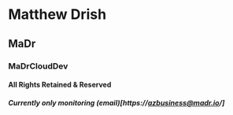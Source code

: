 # Matthew Drish
## MaDr
### MaDrCloudDev
#### All Rights Retained & Reserved
##### Currently only monitoring (email)[https://azbusiness@madr.io/]
